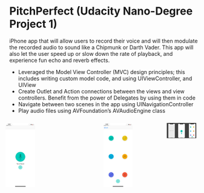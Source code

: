 # PitchPerfect (Udacity Nano-Degree Project 1)
iPhone app that will allow users to record their voice and will then modulate the recorded audio to sound like a Chipmunk or Darth Vader. This app will also let the user speed up or slow down the rate of playback, and experience fun echo and reverb effects.

* Leveraged the Model View Controller (MVC) design principles; this includes writing custom model code, and using UIViewController, and UIView
* Create Outlet and Action connections between the views and view controllers. Benefit from the power of Delegates by using them in code
* Navigate between two scenes in the app using UINavigationController
* Play audio files using AVFoundation’s AVAudioEngine class
<div style="display:flex">
     <div style="flex:1;padding-right:90px;">
          <img src="PitchPerfectScreenshots/1.png" style="padding: 10px; float: right;" width=200>
     </div>
     <div style="flex:1;padding-left:90px;">
         <img src="PitchPerfectScreenshots/2.png" style="padding: 10px; float: right;" width=200>
     </div>
     <div style="flex:1;padding-left:90px;">
         <img src="PitchPerfectScreenshots/3.png" style="padding: 10px; float: right;" width=500>
     </div>
</div>

